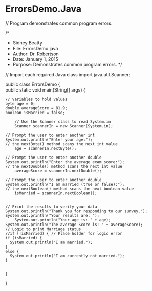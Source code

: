 # ErrorsDemo.Java
// Program demonstrates common program errors.


/*
* Sidney Beatty
* File: ErrorsDemo.java
* Author: Dr. Robertson
* Date: January 1, 2015
* Purpose: Demonstrates common program errors.
*/

// Import each required Java class
import java.util.Scanner;

public class ErrorsDemo {	
    public static void main(String[] args) { 

	// Variables to hold values
	byte age = 0;
	double averageScore = 81.9;
	boolean isMarried = false;
	
       	// Use the Scanner class to read System.in
        Scanner scannerIn = new Scanner(System.in);

	// Prompt the user to enter another int
	System.out.println("Enter your age:");
	// the nextByte() method scans the next int value
        age = scannerIn.nextByte();

	// Prompt the user to enter another double
	System.out.println("Enter the average exam score:");
	// the nextDouble() method scans the next int value
        averageScore = scannerIn.nextDouble();

	// Prompt the user to enter another double
	System.out.println("I am married (true or false):");
	// the nextBoolean() method scans the next boolean value
        isMarried = scannerIn.nextBoolean();

	
	// Print the results to verify your data
	System.out.println("Thank you for responding to our survey.");
	System.out.println("Your results are: ");
        System.out.println("Your age is: " + age);
 	System.out.println("The average Score is: " + averageScore);
	// Logic to print Marriage status
	//if (!isMarried) { // Place holder for logic error
	if (isMarried) {
	  System.out.println("I am married.");	
	}
	else {
	  System.out.println("I am currently not married.");	
	}
		

    }
}
